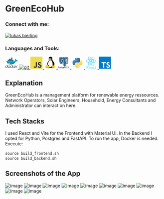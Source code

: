 # GreenEcoHub

<h3 align="left">Connect with me:</h3>
<p align="left">
<a href="https://linkedin.com/in/lukas bierling" target="blank"><img align="center" src="https://raw.githubusercontent.com/rahuldkjain/github-profile-readme-generator/master/src/images/icons/Social/linked-in-alt.svg" alt="lukas bierling" height="30" width="40" /></a>
</p>

<h3 align="left">Languages and Tools:</h3>
<p align="left"> <a href="https://www.docker.com/" target="_blank" rel="noreferrer"> <img src="https://raw.githubusercontent.com/devicons/devicon/master/icons/docker/docker-original-wordmark.svg" alt="docker" width="40" height="40"/> </a> <a href="https://git-scm.com/" target="_blank" rel="noreferrer"> <img src="https://www.vectorlogo.zone/logos/git-scm/git-scm-icon.svg" alt="git" width="40" height="40"/> </a> <a href="https://developer.mozilla.org/en-US/docs/Web/JavaScript" target="_blank" rel="noreferrer"> <img src="https://raw.githubusercontent.com/devicons/devicon/master/icons/javascript/javascript-original.svg" alt="javascript" width="40" height="40"/> </a> <a href="https://www.linux.org/" target="_blank" rel="noreferrer"> <img src="https://raw.githubusercontent.com/devicons/devicon/master/icons/linux/linux-original.svg" alt="linux" width="40" height="40"/> </a> <a href="https://www.postgresql.org" target="_blank" rel="noreferrer"> <img src="https://raw.githubusercontent.com/devicons/devicon/master/icons/postgresql/postgresql-original-wordmark.svg" alt="postgresql" width="40" height="40"/> </a> <a href="https://www.python.org" target="_blank" rel="noreferrer"> <img src="https://raw.githubusercontent.com/devicons/devicon/master/icons/python/python-original.svg" alt="python" width="40" height="40"/> </a> <a href="https://reactjs.org/" target="_blank" rel="noreferrer"> <img src="https://raw.githubusercontent.com/devicons/devicon/master/icons/react/react-original-wordmark.svg" alt="react" width="40" height="40"/> </a> <a href="https://www.typescriptlang.org/" target="_blank" rel="noreferrer"> <img src="https://raw.githubusercontent.com/devicons/devicon/master/icons/typescript/typescript-original.svg" alt="typescript" width="40" height="40"/> </a> </p>

## Explanation
GreenEcoHub is a management platform for renewable energy ressources. Network Operators, Solar Engineers, Household, Energy Consultants and Administrator can interact on here. 

## Tech Stacks
I used React and Vite for the Frontend with Material UI. In the Backend I opted for Python, Postgres and FastAPI.
To run the app, Docker is needed.
Execute:
```
source build_frontend.sh
source build_backend.sh
```


## Screenshots of the App

![image](https://github.com/Coluding/GreenEcoHub/assets/98786106/084325d1-2b91-456c-810e-f0e48fce9576)
![image](https://github.com/Coluding/GreenEcoHub/assets/98786106/aa54af4b-4fc7-4a88-b792-c10222bd28d6)
![image](https://github.com/Coluding/GreenEcoHub/assets/98786106/c06731bd-bae1-4c8b-a46a-69004f5c4d00)
![image](https://github.com/Coluding/GreenEcoHub/assets/98786106/6042b3dc-c16d-40af-9743-83faad2bc2c3)
![image](https://github.com/Coluding/GreenEcoHub/assets/98786106/4d62f87b-a63a-42d6-8929-7814b812e444)
![image](https://github.com/Coluding/GreenEcoHub/assets/98786106/61778e06-a1ed-4716-8c5a-b169067a489b)
![image](https://github.com/Coluding/GreenEcoHub/assets/98786106/7dde1be0-2a8d-4bfe-b1de-2ddea8dfa485)
![image](https://github.com/Coluding/GreenEcoHub/assets/98786106/261a3cc7-5866-40a3-bce5-6e9a81590f89)
![image](https://github.com/Coluding/GreenEcoHub/assets/98786106/873dd357-93c9-457d-9626-aab7de0b40a0)
![image](https://github.com/Coluding/GreenEcoHub/assets/98786106/e37e4658-b2e8-4b27-83c6-9b9071d418ad)




